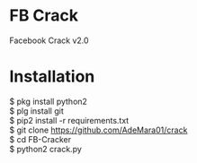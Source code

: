 # FB Crack
Facebook Crack v2.0

# Installation
$ pkg install python2 <br>
$ plg install git <br>
$ pip2 install -r requirements.txt <br>
$ git clone https://github.com/AdeMara01/crack <br>
$ cd FB-Cracker <br>
$ python2 crack.py <br>
